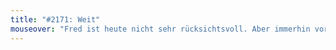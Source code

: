```yaml
---
title: "#2171: Weit"
mouseover: "Fred ist heute nicht sehr rücksichtsvoll. Aber immerhin vorsichtig."
---
```

